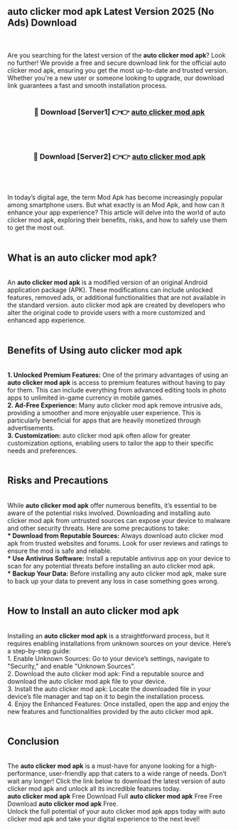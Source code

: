 ## auto clicker mod apk Latest Version 2025 (No Ads) Download
<br><br>
Are you searching for the latest version of the <strong>auto clicker mod apk</strong>? Look no further! We provide a free and secure download link for the official auto clicker mod apk, ensuring you get the most up-to-date and trusted version. Whether you're a new user or someone looking to upgrade, our download link guarantees a fast and smooth installation process.
<br>
<br>
<div align="center">
<h3>🔴 Download [Server1] 👉👉 <a href="https://modyolo.store/auto_clicker_mod_apk">auto clicker mod apk</a></h3><br>
<br>
<h3>🔴 Download [Server2] 👉👉 <a href="https://modyolo.store/auto_clicker_mod_apk">auto clicker mod apk</a></h3><br>
</div>
<br>
<br>
In today’s digital age, the term Mod Apk has become increasingly popular among smartphone users. But what exactly is an Mod Apk, and how can it enhance your app experience? This article will delve into the world of auto clicker mod apk, exploring their benefits, risks, and how to safely use them to get the most out.
<br>
<br>
<h2>What is an auto clicker mod apk?</h2>
<br>
An <strong>auto clicker mod apk</strong> is a modified version of an original Android application package (APK). These modifications can include unlocked features, removed ads, or additional functionalities that are not available in the standard version. auto clicker mod apk are created by developers who alter the original code to provide users with a more customized and enhanced app experience.
<br>
<br>
<h2>Benefits of Using auto clicker mod apk</h2>
<br>
<strong> 1. Unlocked Premium Features:</strong> One of the primary advantages of using an <strong>auto clicker mod apk</strong> is access to premium features without having to pay for them. This can include everything from advanced editing tools in photo apps to unlimited in-game currency in mobile games.
<br>
<strong> 2. Ad-Free Experience:</strong> Many auto clicker mod apk remove intrusive ads, providing a smoother and more enjoyable user experience. This is particularly beneficial for apps that are heavily monetized through advertisements.
<br>
<strong> 3. Customization:</strong> auto clicker mod apk often allow for greater customization options, enabling users to tailor the app to their specific needs and preferences.
<br>
<br>
<h2>Risks and Precautions</h2>
<br>
While <strong>auto clicker mod apk</strong> offer numerous benefits, it’s essential to be aware of the potential risks involved. Downloading and installing auto clicker mod apk from untrusted sources can expose your device to malware and other security threats. Here are some precautions to take:
<br>
<strong> * Download from Reputable Sources:</strong> Always download auto clicker mod apk from trusted websites and forums. Look for user reviews and ratings to ensure the mod is safe and reliable.
<br>
<strong> * Use Antivirus Software:</strong> Install a reputable antivirus app on your device to scan for any potential threats before installing an auto clicker mod apk.
<br>
<strong> * Backup Your Data:</strong> Before installing any auto clicker mod apk, make sure to back up your data to prevent any loss in case something goes wrong.
<br>
<br>
<h2>How to Install an auto clicker mod apk</h2>
<br>
Installing an <strong>auto clicker mod apk</strong> is a straightforward process, but it requires enabling installations from unknown sources on your device. Here’s a step-by-step guide:
<br>
 1. Enable Unknown Sources: Go to your device’s settings, navigate to "Security," and enable "Unknown Sources".
<br>
 2. Download the auto clicker mod apk: Find a reputable source and download the auto clicker mod apk file to your device.
<br>
 3. Install the auto clicker mod apk: Locate the downloaded file in your device’s file manager and tap on it to begin the installation process.
<br>
 4. Enjoy the Enhanced Features: Once installed, open the app and enjoy the new features and functionalities provided by the auto clicker mod apk.
<br>
<br>
<h2><strong>Conclusion</strong></h2>
<br>
The <strong>auto clicker mod apk</strong> is a must-have for anyone looking for a high-performance, user-friendly app that caters to a wide range of needs. Don’t wait any longer! Click the link below to download the latest version of auto clicker mod apk and unlock all its incredible features today.
<br>
<strong>auto clicker mod apk</strong> Free Download Full <strong>auto clicker mod apk</strong> Free Free Download <strong>auto clicker mod apk</strong> Free.
<br>
Unlock the full potential of your auto clicker mod apk apps today with auto clicker mod apk and take your digital experience to the next level!

